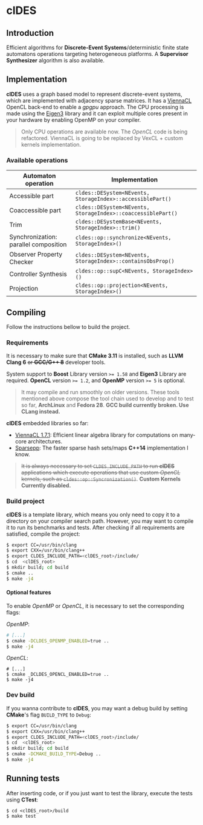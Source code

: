 # clDES

## Introduction

Efficient algorithms for **Discrete-Event Systems**/deterministic
finite state automatons
operations targeting heterogeneous platforms.
A **Supervisor Synthesizer** algorithm is also available.

## Implementation

**clDES** uses a graph based model to represent discrete-event systems,
which are implemented with adjacency sparse matrices. It has a
[ViennaCL](http://viennacl.sourceforge.net/) OpenCL back-end to enable
a *gpgpu* approach. The CPU processing is made using the
[Eigen3](http://eigen.tuxfamily.org) library and it can exploit multiple
cores present in your hardware by enabling OpenMP on your compiler.

> Only CPU operations are available now. The *OpenCL* code is being refactored.
> ViennaCL is going to be replaced by VexCL + custom kernels implementation.

### Available operations

Automaton operation | Implementation
-------------------|----------------
Accessible part | `cldes::DESystem<NEvents, StorageIndex>::accessiblePart()`
Coaccessible part | `cldes::DESystem<NEvents, StorageIndex>::coaccessiblePart()`
Trim | `cldes::DESystemBase<NEvents, StorageIndex>::trim()`
Synchronization: parallel composition | `cldes::op::synchronize<NEvents, StorageIndex>()`
Observer Property Checker | `cldes::DESystem<NEvents, StorageIndex>::containsObsProp()`
Controller Synthesis | `cldes::op::supC<NEvents, StorageIndex>()`
Projection | `cldes::op::projection<NEvents, StorageIndex>()`

## Compiling

Follow the instructions bellow to build the project.

### Requirements

It is necessary to make sure that **CMake 3.11** is installed, such as
**LLVM Clang 6** ~~or **GCC/G++ 8**~~ developer tools.

System support to **Boost** Library version `>= 1.58`
and **Eigen3** Library are required. **OpenCL** version `>= 1.2`, and
**OpenMP** version `>= 5` is optional.

> It may compile and run smoothly on older versions. These tools mentioned above
> compose the tool chain used to develop and to test so far, **ArchLinux** and
**Fedora 28**. **GCC build currently broken. Use CLang instead.**

**clDES** embedded libraries so far:

* [ViennaCL 1.7.1](http://viennacl.sourceforge.net/): Efficient linear algebra
  library for computations on many-core architectures.
* [Sparsepp](https://github.com/greg7mdp/sparsepp): The faster sparse hash
  sets/maps **C++14** implementation I know.

> ~~It is always necessary to set `CLDES_INCLUDE_PATH` to run **clDES** applications
> which execute operations that use custom *OpenCL* kernels, such as
> `cldes::op::Syncronization()`~~. **Custom Kernels Currently disabled.**

### Build project

**clDES** is a template library, which means you only need to copy it to
a directory on your compiler search path. However, you may want to compile
it to run its benchmarks and tests.
After checking if all requirements are satisfied, compile the project:

```bash
$ export CC=/usr/bin/clang
$ export CXX=/usr/bin/clang++
$ export CLDES_INCLUDE_PATH=<clDES_root>/include/
$ cd  <clDES_root>
$ mkdir build; cd build
$ cmake ..
$ make -j4
```

#### Optional features

To enable *OpenMP* or *OpenCL*, it is necessary to set the corresponding flags:

*OpenMP*:
```bash
# [...]
$ cmake -DCLDES_OPENMP_ENABLED=true ..
$ make -j4
```

*OpenCL*:
```base
# [...]
$ cmake _DCLDES_OPENCL_ENABLED=true ..
$ make -j4
```

### Dev build

If you wanna contribute to **clDES**, you may want a debug build by setting
**CMake**'s flag `BUILD_TYPE` to `Debug`:

```bash
$ export CC=/usr/bin/clang
$ export CXX=/usr/bin/clang++
$ export CLDES_INCLUDE_PATH=<clDES_root>/include/
$ cd  <clDES_root>
$ mkdir build; cd build
$ cmake -DCMAKE_BUILD_TYPE=Debug ..
$ make -j4
```

## Running tests

After inserting code, or if you just want to test the library, execute the tests
using **CTest**:

```
$ cd <clDES_root>/build
$ make test
```
